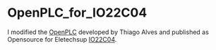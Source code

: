 # OpenPLC_for_IO22C04
I modified the <a href="https://www.openplcproject.com/">OpenPLC</a> developed by Thiago Alves and published as Opensource for Eletechsup <a href="https://ja.aliexpress.com/item/32787988935.html?spm=a2g0s.12269583.0.0.3eb11dd3khJARD">IO22C04</a>.
